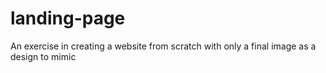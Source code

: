 # landing-page
An exercise in creating a website from scratch with only a final image as a design to mimic 

